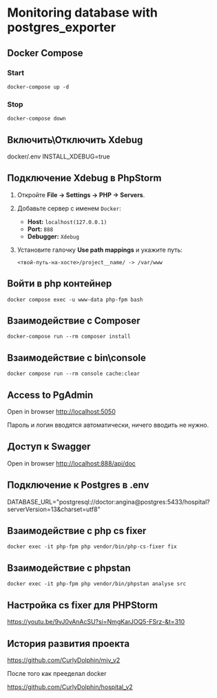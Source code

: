 # Monitoring database with postgres_exporter

## Docker Compose
### Start
```shell
docker-compose up -d
```

### Stop
```shell
docker-compose down
```

## Включить\Отключить Xdebug
docker/.env
INSTALL_XDEBUG=true

## Подключение Xdebug в PhpStorm

1. Откройте **File -> Settings -> PHP -> Servers**.
2. Добавьте сервер с именем `Docker`:
    - **Host:** `localhost(127.0.0.1)`
    - **Port:** `888`
    - **Debugger:** `Xdebug`
3. Установите галочку **Use path mappings** и укажите путь:

   ```
   <твой-путь-на-хосте>/project__name/ -> /var/www
   ```
## Войти в php контейнер
```shell
docker compose exec -u www-data php-fpm bash
```
## Взаимодействие с Composer
```shell
docker-compose run --rm composer install
```

## Взаимодействие с bin\console
```shell
docker compose run --rm console cache:clear
```

## Access to PgAdmin
Open in browser [http://localhost:5050](http://localhost:5050)

Пароль и логин вводятся автоматически, ничего вводить не нужно.

## Доступ к Swagger
Open in browser [http://localhost:888/api/doc](http://localhost:888/api/doc)

## Подключение к Postgres в .env

DATABASE_URL="postgresql://doctor:angina@postgres:5433/hospital?serverVersion=13&charset=utf8"
     
## Взаимодействие с php cs fixer
```shell
docker exec -it php-fpm php vendor/bin/php-cs-fixer fix
```

## Взаимодействие с phpstan
```shell
docker exec -it php-fpm php vendor/bin/phpstan analyse src
```

## Настройка cs fixer для РНРStorm
https://youtu.be/9vJ0vAnAcSU?si=NmgKarJOQ5-FSrz-&t=310

## История развития проекта

https://github.com/CurlyDolphin/miv_v2

После того как прееделал docker

https://github.com/CurlyDolphin/hospital_v2